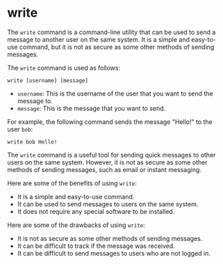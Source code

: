 # write

The `write` command is a command-line utility that can be used to send a message to another user on the same system. It is a simple and easy-to-use command, but it is not as secure as some other methods of sending messages.

The `write` command is used as follows:

```
write [username] [message]
```

* `username`: This is the username of the user that you want to send the message to.
* `message`: This is the message that you want to send.

For example, the following command sends the message "Hello!" to the user `bob`:

```
write bob Hello!
```

The `write` command is a useful tool for sending quick messages to other users on the same system. However, it is not as secure as some other methods of sending messages, such as email or instant messaging.

Here are some of the benefits of using `write`:

* It is a simple and easy-to-use command.
* It can be used to send messages to users on the same system.
* It does not require any special software to be installed.

Here are some of the drawbacks of using `write`:

* It is not as secure as some other methods of sending messages.
* It can be difficult to track if the message was received.
* It can be difficult to send messages to users who are not logged in.
